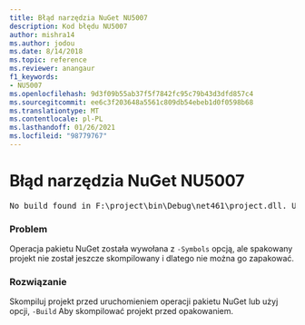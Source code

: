 ```yaml
---
title: Błąd narzędzia NuGet NU5007
description: Kod błędu NU5007
author: mishra14
ms.author: jodou
ms.date: 8/14/2018
ms.topic: reference
ms.reviewer: anangaur
f1_keywords:
- NU5007
ms.openlocfilehash: 9d3f09b55ab37f5f7842fc95c79b43d3dfd857c4
ms.sourcegitcommit: ee6c3f203648a5561c809db54ebeb1d0f0598b68
ms.translationtype: MT
ms.contentlocale: pl-PL
ms.lasthandoff: 01/26/2021
ms.locfileid: "98779767"
---
```

# <a name="nuget-error-nu5007"></a>Błąd narzędzia NuGet NU5007
<pre>No build found in F:\project\bin\Debug\net461\project.dll. Use the -Build option or build the project.</pre>

### <a name="issue"></a>Problem

Operacja pakietu NuGet została wywołana z `-Symbols` opcją, ale spakowany projekt nie został jeszcze skompilowany i dlatego nie można go zapakować.


### <a name="solution"></a>Rozwiązanie

Skompiluj projekt przed uruchomieniem operacji pakietu NuGet lub użyj opcji, `-Build` Aby skompilować projekt przed opakowaniem.

